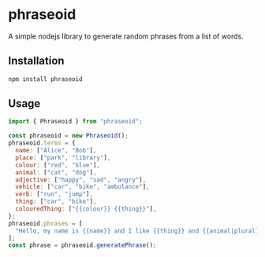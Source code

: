 # phraseoid

A simple nodejs library to generate random phrases from a list of words.

## Installation

```bash
npm install phraseoid
```

## Usage

```javascript
import { Phraseoid } from "phraseoid";

const phraseoid = new Phraseoid();
phraseoid.terms = {
  name: ["Alice", "Bob"],
  place: ["park", "library"],
  colour: ["red", "blue"],
  animal: ["cat", "dog"],
  adjective: ["happy", "sad", "angry"],
  vehicle: ["car", "bike", "ambulance"],
  verb: ["run", "jump"],
  thing: ["car", "bike"],
  colouredThing: ["{{colour}} {{thing}}"],
};
phraseoid.phrases = [
  "Hello, my name is {{name}} and I like {{thing}} and {{animal|plural}} amd I live in {{place|indefinite}}.",
];
const phrase = phraseoid.generatePhrase();
```
